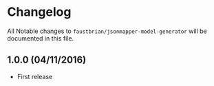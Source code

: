 # Changelog

All Notable changes to `faustbrian/jsonmapper-model-generator` will be documented in this file.

## 1.0.0 (04/11/2016)
- First release
